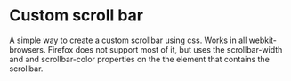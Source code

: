 # Custom scroll bar

A simple way to create a custom scrollbar using css. Works in all webkit-browsers. Firefox does not support most of it, but uses the scrollbar-width and and scrollbar-color properties on the the element that contains the scrollbar.
